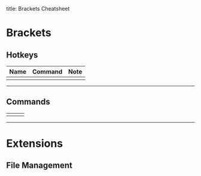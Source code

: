 title: Brackets Cheatsheet

# Brackets

##  Hotkeys

| Name | Command | Note |
| :--- | :------ | ---- |
|      |         |      |

---

##  Commands

|      |      |      |
| ---- | ---- | ---- |
|      |      |      |

---

# Extensions

## File Management


